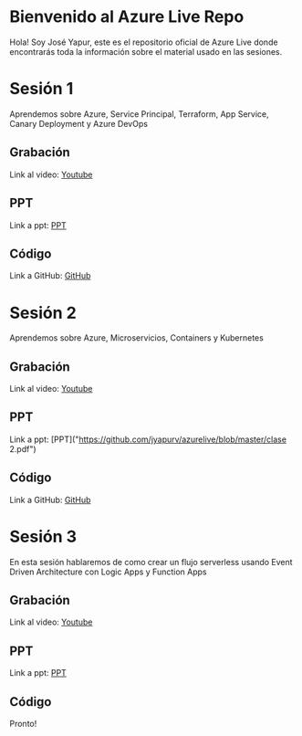 # Bienvenido al Azure Live Repo

Hola! Soy José Yapur, este es el repositorio oficial de Azure Live donde encontrarás toda la información sobre el material usado en las sesiones.


# Sesión 1

Aprendemos sobre Azure, Service Principal, Terraform, App Service, Canary Deployment y Azure DevOps

## Grabación

Link al video: [Youtube](https://www.youtube.com/watch?v=Eg2qjGsgv3U)

## PPT

Link a ppt: [PPT](https://github.com/jyapurv/azurelive/blob/master/clase1.pdf)
## Código

Link a GitHub: [GitHub](https://github.com/jyapurv/terraform-demo)

# Sesión 2

Aprendemos sobre Azure, Microservicios, Containers y Kubernetes

## Grabación

Link al video: [Youtube](https://www.youtube.com/watch?v=WBjPTxJvHNM)

## PPT

Link a ppt: [PPT]("https://github.com/jyapurv/azurelive/blob/master/clase 2.pdf")
## Código

Link a GitHub: [GitHub](https://github.com/jyapurv/azure-workshop)
# Sesión 3
En esta sesión hablaremos de como crear un flujo serverless usando Event Driven Architecture con Logic Apps y Function Apps
## Grabación

Link al video: [Youtube](https://www.youtube.com/watch?v=K6hlZ5D25t0)

## PPT

Link a ppt: [PPT](https://github.com/jyapurv/azurelive/blob/master/clase3.pdf)
## Código

Pronto!
